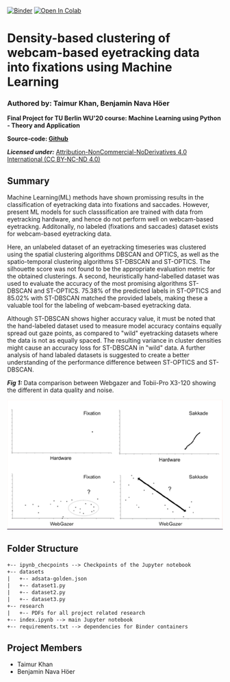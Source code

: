 [![Binder](https://mybinder.org/badge_logo.svg)](https://mybinder.org/v2/gh/thisistaimur/TUB_WS_FinalProject/HEAD)
[![Open In Colab](https://colab.research.google.com/assets/colab-badge.svg)](https://colab.research.google.com/github/thisistaimur/TUB_WU_FinalProject/blob/main/index.ipynb)


# Density-based clustering of webcam-based eyetracking data into fixations  using Machine Learning


### Authored by: Taimur Khan, Benjamin Nava Höer
**Final Project for TU Berlin WU'20 course: Machine Learning using Python - Theory and Application**

**Source-code: [Github](https://github.com/thisistaimur/TUB_WU_FinalProject)**

___**Licensed under:**___ [Attribution-NonCommercial-NoDerivatives 4.0 International (CC BY-NC-ND 4.0)](https://creativecommons.org/licenses/by-nc-nd/4.0/)
## Summary

Machine Learning(ML) methods have shown promissing results in the classification of eyetracking data into fixations and saccades. However, present ML models for such classsification are trained with data from eyetracking hardware, and hence do not perform well on webcam-based eyetrackng. Additonally, no labeled (fixations and saccades) dataset exists for webcam-based eyetracking data.

Here, an unlabeled dataset of an eyetracking timeseries was clustered using the spatial clustering algorithms DBSCAN and OPTICS, as well as the spatio-temporal clustering algorithms ST-DBSCAN and ST-OPTICS. The silhouette score was not found to be the appropriate evaluation metric for the obtained clusterings. A second, heuristically hand-labelled dataset was used to evaluate the accuracy of the most promising algorithms ST-DBSCAN and ST-OPTICS. 75.38% of the predicted labels in ST-OPTICS and 85.02% with ST-DBSCAN matched the provided labels, making these a valuable tool for the labeling of webcam-based eyetracking data.

Although ST-DBSCAN shows higher accuracy value, it must be noted that the hand-labeled dataset used to measure model accuracy contains equally spread out gaze points, as compared to "wild" eyetracking datasets where the data is not as equally spaced. The resulting variance in cluster densities might cause an accuracy loss for ST-DBSCAN in "wild" data. A further analysis of hand labaled datasets is suggested to create a better understanding of the performance difference between ST-OPTICS and ST-DBSCAN.

___Fig 1:___ Data comparison between Webgazer and Tobii-Pro X3-120 showing the different in data quality and noise.


<img src="resources\problem.png" alt="Drawing" style="width: 700px;"/>

## Folder Structure
```
+-- ipynb_checpoints --> Checkpoints of the Jupyter notebook
+-- datasets
|   +-- adsata-golden.json
|   +-- dataset1.py
|   +-- dataset2.py
|   +-- dataset3.py
+-- research
|   +-- PDFs for all project related research
+-- index.ipynb --> main Jupyter notebook
+-- requirements.txt --> dependencies for Binder containers
```

## Project Members
* Taimur Khan
* Benjamin Nava Höer
